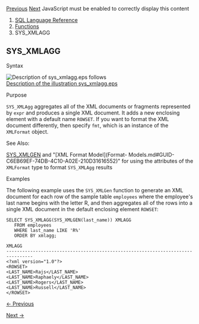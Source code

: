 [Previous](SYS_TYPEID.md) [Next](SYS_XMLGEN.md) JavaScript must be enabled
to correctly display this content

  1. [SQL Language Reference ](index.md)
  2. [Functions](Functions.md)
  3. SYS_XMLAGG 

## SYS_XMLAGG

Syntax

![Description of sys_xmlagg.eps
follows](https://docs.oracle.com/en/database/oracle/oracle-database/23/sqlrf/img/sys_xmlagg.gif)  
[Description of the illustration sys_xmlagg.eps](img_text/sys_xmlagg.md)

Purpose

`SYS_XMLAgg` aggregates all of the XML documents or fragments represented by
`expr` and produces a single XML document. It adds a new enclosing element
with a default name `ROWSET`. If you want to format the XML document
differently, then specify `fmt`, which is an instance of the `XMLFormat`
object.

See Also:

[SYS_XMLGEN](SYS_XMLGEN.md#GUID-1AC25984-F4AB-468E-BF53-561275AD44E8) and
"[XML Format Model](Format-
Models.md#GUID-C6EB69EF-74DB-4C10-A02E-210D31616552)" for using the
attributes of the `XMLFormat` type to format `SYS_XMLAgg` results

Examples

The following example uses the `SYS_XMLGen` function to generate an XML
document for each row of the sample table `employees` where the employee's
last name begins with the letter R, and then aggregates all of the rows into a
single XML document in the default enclosing element `ROWSET`:

    
    
    SELECT SYS_XMLAGG(SYS_XMLGEN(last_name)) XMLAGG
       FROM employees
       WHERE last_name LIKE 'R%'
       ORDER BY xmlagg;
    
    XMLAGG
    --------------------------------------------------------------------------------
    <?xml version="1.0"?>
    <ROWSET>
    <LAST_NAME>Rajs</LAST_NAME>
    <LAST_NAME>Raphaely</LAST_NAME>
    <LAST_NAME>Rogers</LAST_NAME>
    <LAST_NAME>Russell</LAST_NAME>
    </ROWSET>


[← Previous](SYS_TYPEID.md)

[Next →](SYS_XMLGEN.md)
